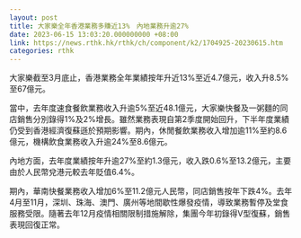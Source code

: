 ```yaml
---
layout: post
title: 大家樂全年香港業務多賺近13%　內地業務升逾27%
date: 2023-06-15 13:03:20.000000000 +08:00
link: https://news.rthk.hk/rthk/ch/component/k2/1704925-20230615.htm
categories: rthk
---
```


大家樂截至3月底止，香港業務全年業績按年升近13%至近4.7億元，收入升8.5%至67億元。

當中，去年度速食餐飲業務收入升逾5%至近48.1億元，大家樂快餐及一粥麵的同店銷售分別錄得1%及2%增長。雖然業務表現自第2季度開始回升，下半年度業績仍受到香港經濟復蘇遜於預期影響。期內，休閒餐飲業務收入增加逾11%至約8.6億元，機構飲食業務收入升逾24%至8.6億元。

內地方面，去年度業績按年升逾27%至約1.3億元，收入跌0.6%至13.2億元，主要由於人民幣兌港元較去年貶值6.4%。

期內，華南快餐業務收入增加6%至11.2億元人民幣，同店銷售按年下跌4%。去年4月至11月，深圳、珠海、澳門、廣州等地間歇性爆發疫情，導致業務暫停及堂食服務受限。隨著去年12月疫情相關限制措施解除，集團今年初錄得V型復蘇，銷售表現回復正常。
